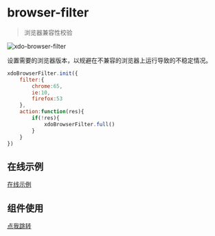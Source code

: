 # browser-filter
> 浏览器兼容性校验

![xdo-browser-filter](http://7u.isaacxu.com/xdo-brower-filter.png)

设置需要的浏览器版本，以规避在不兼容的浏览器上运行导致的不稳定情况。

```javascript
xdoBrowserFilter.init({
    filter:{
        chrome:65,
        ie:10,
        firefox:53
    },
    action:function(res){
        if(!res){
            xdoBrowserFilter.full()
        }
    }
})
```
## 在线示例
[在线示例](https://xenodochial-hermann-adb1af.netlify.app/)
## 组件使用
[点我跳转](src/packages/xdo-browser-filter)

